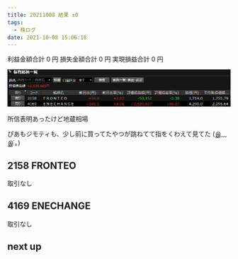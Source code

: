 ```yaml
---
title: 20211008 結果 ±0
tags:
  - 株ログ
date: 2021-10-08 15:06:18
---
```


利益金額合計 0 円
損失金額合計 0 円
実現損益合計 0 円

![i](/kab/img/20211008000.png)

所信表明あったけど地蔵相場

ぴあもジモティも、少し前に買ってたやつが跳ねてて指をくわえて見てた (இ﹏இ`｡)

## 2158 FRONTEO

取引なし

## 4169 ENECHANGE

取引なし

## next up


